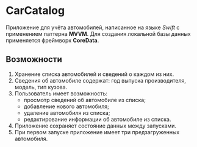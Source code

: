 # CarCatalog
Приложение для учёта автомобилей, написанное на языке *Swift* с применением паттерна **MVVM**.
Для создания локальной базы данных применяется фреймворк **CoreData**.

## Возможности
1. Хранение списка автомобилей и сведений о каждом из них.
2. Сведения об автомобиле содержат: год выпуска производителя, модель,
тип кузова.
3. Пользователь имеет возможность:
     * просмотр сведений об автомобиле из списка;
     * добавление нового автомобиля;
     * удаление автомобиля из списка;
     * редактирование информации об автомобиле из списка.
4. Приложение сохраняет состояние данных между запусками.
5. При первом запуске приложение имеет три предзагруженных автомобиля.

